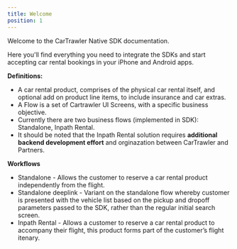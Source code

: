 ```yaml
---
title: Welcome
position: 1
---
```



Welcome to the CarTrawler Native SDK documentation.

Here you'll find everything you need to integrate the SDKs and start accepting car rental bookings in your iPhone and Android apps.

**Definitions:**
* A car rental product, comprises of the physical car rental itself, and optional add on product line items, to include insurance and car extras.
* A Flow is a set of Cartrawler UI Screens, with a specific business objective.
* Currently there are two business flows (implemented in SDK):  Standalone, Inpath Rental.
* It should be noted that the Inpath Rental solution requires **additional backend development effort** and orginazation between CarTrawler and Partners.

**Workflows**
* Standalone - Allows the customer to reserve a car rental product independently from the flight.
* Standalone deeplink - Variant on the standalone flow whereby customer is presented with the vehicle list based on the pickup and dropoff parameters passed to the SDK, rather than the regular initial search screen.
* Inpath Rental - Allows a customer to reserve a car rental product to accompany their flight, this product forms part of the customer’s  flight itenary. 
